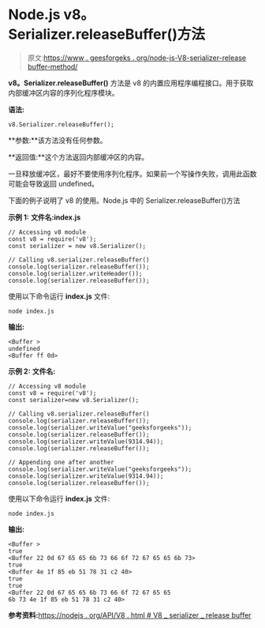 # Node.js v8。Serializer.releaseBuffer()方法

> 原文:[https://www . geesforgeks . org/node-js-V8-serializer-release buffer-method/](https://www.geeksforgeeks.org/node-js-v8-serializer-releasebuffer-method/)

**v8。Serializer.releaseBuffer()** 方法是 v8 的内置应用程序编程接口。用于获取内部缓冲区内容的序列化程序模块。

**语法:**

```
v8.Serializer.releaseBuffer();
```

**参数:**该方法没有任何参数。

**返回值:**这个方法返回内部缓冲区的内容。

一旦释放缓冲区，最好不要使用序列化程序。如果前一个写操作失败，调用此函数可能会导致返回 undefined。

下面的例子说明了 v8 的使用。Node.js 中的 Serializer.releaseBuffer()方法

**示例 1:** **文件名:index.js**

```
// Accessing v8 module
const v8 = require('v8');
const serializer = new v8.Serializer();

// Calling v8.serializer.releaseBuffer() 
console.log(serializer.releaseBuffer());
console.log(serializer.writeHeader());
console.log(serializer.releaseBuffer());
```

使用以下命令运行 **index.js** 文件:

```
node index.js
```

**输出:**

```
<Buffer >
undefined
<Buffer ff 0d>

```

**示例 2:** **文件名:**

```
// Accessing v8 module
const v8 = require('v8');
const serializer=new v8.Serializer();

// Calling v8.serializer.releaseBuffer() 
console.log(serializer.releaseBuffer());
console.log(serializer.writeValue("geeksforgeeks"));
console.log(serializer.releaseBuffer());
console.log(serializer.writeValue(9314.94));
console.log(serializer.releaseBuffer());

// Appending one after another
console.log(serializer.writeValue("geeksforgeeks"));
console.log(serializer.writeValue(9314.94));
console.log(serializer.releaseBuffer());
```

使用以下命令运行 **index.js** 文件:

```
node index.js
```

**输出:**

```
<Buffer >
true
<Buffer 22 0d 67 65 65 6b 73 66 6f 72 67 65 65 6b 73>
true
<Buffer 4e 1f 85 eb 51 78 31 c2 40>
true
true
<Buffer 22 0d 67 65 65 6b 73 66 6f 72 67 65 65 
6b 73 4e 1f 85 eb 51 78 31 c2 40>

```

**参考资料:**[https://nodejs . org/API/V8 . html # V8 _ serializer _ release buffer](https://nodejs.org/api/v8.html#v8_serializer_releasebuffer)